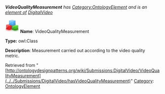 ___VideoQualityMeasurement__ has [Category:OntologyElement](../../Category/OntologyElement "Category:OntologyElement") and is an [element of](../../Property/ElementOf "Property:ElementOf") [DigitalVideo](../../Submissions/DigitalVideo "Submissions:DigitalVideo")_


  




[![Class](../../images/thumb/2/27/Class.gif/45px-Class.gif)](../../Image/Class.gif "Class")
__Name__: VideoQualityMeasurement 


__Type:__ owl:Class 


__Description__: Measurement carried out according to the video quality metric. 





Retrieved from "[http://ontologydesignpatterns.org/wiki/Submissions:DigitalVideo/VideoQualityMeasurement](../../Submissions/DigitalVideo/hasVideoQualityMeasurement)"
 [Category](http://ontologydesignpatterns.org/wiki/Special:Categories "Special:Categories"): [OntologyElement](../../Category/OntologyElement "Category:OntologyElement")